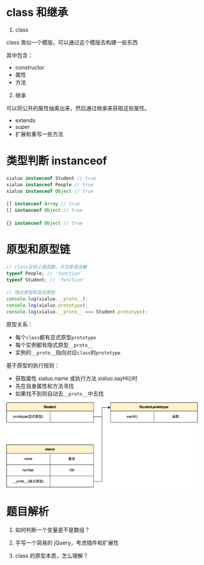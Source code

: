 # class 和继承

1. class

class 类似一个模版，可以通过这个模版去构建一些东西

其中包含：

- constructor
- 属性
- 方法

2. 继承

可以将公共的属性抽离出来，然后通过继承来获取这些属性。

- extends
- super
- 扩展和重写一些方法

# 类型判断 instanceof

```js
xialuo instanceof Student // true
xialuo instanceof People // true
xialuo instanceof Object // true

[] instanceof Array // true
[] instanceof Object // true

{} instanceof Object // true
```

# 原型和原型链

```js
// class实际上是函数，可见是语法糖
typeof People; // 'function'
typeof Student; // 'function'

// 隐式原型和显式原型
console.log(xialuo.__proto__);
console.log(xialuo.prototype);
console.log(xialuo.__proto__ === Student.prototype);
```

原型关系：

- 每个`class`都有显式原型`prototype`
- 每个实例都有隐式原型`__proto__`
- 实例的`__proto__`指向对应`class`的`prototype`

基于原型的执行规则：

- 获取属性 xialuo.name 或执行方法 xialuo.sayHi()时
- 先在自身属性和方法寻找
- 如果找不到则自动去`__proto__`中去找

![原型关系](../../../sources/原型关系.png)

# 题目解析

1. 如何判断一个变量是不是数组？

2. 手写一个简易的 jQuery，考虑插件和扩展性

3. class 的原型本质，怎么理解？
